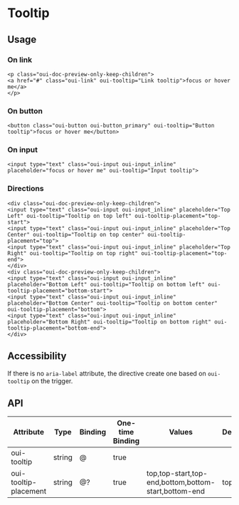 # Tooltip

<component-status cx-design="complete" ux="rc"></component-status>

## Usage

### On link

```html:preview
<p class="oui-doc-preview-only-keep-children">
<a href="#" class="oui-link" oui-tooltip="Link tooltip">focus or hover me</a>
</p>
```

### On button

```html:preview
<button class="oui-button oui-button_primary" oui-tooltip="Button tooltip">focus or hover me</button>
```

### On input

```html:preview
<input type="text" class="oui-input oui-input_inline" placeholder="focus or hover me" oui-tooltip="Input tooltip">
```

### Directions
```html:preview
<div class="oui-doc-preview-only-keep-children">
<input type="text" class="oui-input oui-input_inline" placeholder="Top Left" oui-tooltip="Tooltip on top left" oui-tooltip-placement="top-start">
<input type="text" class="oui-input oui-input_inline" placeholder="Top Center" oui-tooltip="Tooltip on top center" oui-tooltip-placement="top">
<input type="text" class="oui-input oui-input_inline" placeholder="Top Right" oui-tooltip="Tooltip on top right" oui-tooltip-placement="top-end">
</div>
<div class="oui-doc-preview-only-keep-children">
<input type="text" class="oui-input oui-input_inline" placeholder="Bottom Left" oui-tooltip="Tooltip on bottom left" oui-tooltip-placement="bottom-start">
<input type="text" class="oui-input oui-input_inline" placeholder="Bottom Center" oui-tooltip="Tooltip on bottom center" oui-tooltip-placement="bottom">
<input type="text" class="oui-input oui-input_inline" placeholder="Bottom Right" oui-tooltip="Tooltip on bottom right" oui-tooltip-placement="bottom-end">
</div>
```

## Accessibility

If there is no `aria-label` attribute, the directive create one based on `oui-tooltip` on the trigger.

## API

| Attribute             | Type   | Binding | One-time Binding | Values                                               | Default   | Description       |
| ----                  | ----   | ----    | ----             | ----                                                 | ----      | ----              |
| oui-tooltip           | string | @       | true             |                                                      |           | tooltip text      |
| oui-tooltip-placement | string | @?      | true             | top,top-start,top-end,bottom,bottom-start,bottom-end | top       | tooltip placement |


